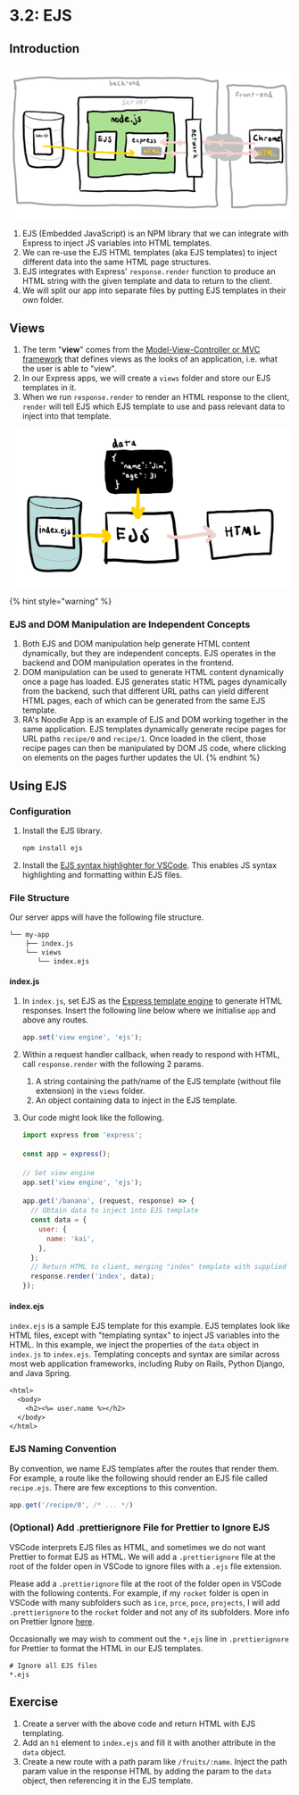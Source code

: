 # 3.2: EJS

## Introduction

![EJS is a template engine that operates on the backend to simplify HTML page generation.](../../.gitbook/assets/ejs.jpg)

1. EJS \(Embedded JavaScript\) is an NPM library that we can integrate with Express to inject JS variables into HTML templates.
2. We can re-use the EJS HTML templates \(aka EJS templates\) to inject different data into the same HTML page structures.
3. EJS integrates with Express' `response.render` function to produce an HTML string with the given template and data to return to the client.
4. We will split our app into separate files by putting EJS templates in their own folder.

## Views

1. The term "**view**" comes from the [Model-View-Controller or MVC framework](https://en.wikipedia.org/wiki/Model%E2%80%93view%E2%80%93controller) that defines views as the looks of an application, i.e. what the user is able to "view".
2. In our Express apps, we will create a `views` folder and store our EJS templates in it.
3. When we run `response.render` to render an HTML response to the client, `render` will tell EJS which EJS template to use and pass relevant data to inject into that template.

![EJS combines EJS HTML templates and dynamic data to generate HTML pages for responses](../../.gitbook/assets/ejs2.jpg)

{% hint style="warning" %}
### EJS and DOM Manipulation are Independent Concepts

1. Both EJS and DOM manipulation help generate HTML content dynamically, but they are independent concepts. EJS operates in the backend and DOM manipulation operates in the frontend. 
2. DOM manipulation can be used to generate HTML content dynamically once a page has loaded. EJS generates static HTML pages dynamically from the backend, such that different URL paths can yield different HTML pages, each of which can be generated from the same EJS template. 
3. RA's Noodle App is an example of EJS and DOM working together in the same application. EJS templates dynamically generate recipe pages for URL paths `recipe/0` and `recipe/1`. Once loaded in the client, those recipe pages can then be manipulated by DOM JS code, where clicking on elements on the pages further updates the UI.
{% endhint %}

## Using EJS

### Configuration

1. Install the EJS library.

   ```bash
   npm install ejs
   ```

2. Install the [EJS syntax highlighter for VSCode](https://marketplace.visualstudio.com/items?itemName=DigitalBrainstem.javascript-ejs-support). This enables JS syntax highlighting and formatting within EJS files.

### File Structure

Our server apps will have the following file structure.

```text
└── my-app
    ├── index.js
    └── views
       └── index.ejs
```

#### index.js

1. In `index.js`, set EJS as the [Express template engine](https://expressjs.com/en/guide/using-template-engines.html) to generate HTML responses. Insert the following line below where we initialise `app` and above any routes.

   ```javascript
   app.set('view engine', 'ejs');
   ```

2. Within a request handler callback, when ready to respond with HTML, call `response.render` with the following 2 params.
   1. A string containing the path/name of the EJS template \(without file extension\) in the `views` folder.
   2. An object containing data to inject in the EJS template.
3. Our code might look like the following.

   ```javascript
   import express from 'express';

   const app = express();

   // Set view engine
   app.set('view engine', 'ejs');

   app.get('/banana', (request, response) => {
     // Obtain data to inject into EJS template
     const data = {
       user: {
         name: 'kai',
       },
     };
     // Return HTML to client, merging "index" template with supplied data.
     response.render('index', data);
   });
   ```

#### index.ejs

`index.ejs` is a sample EJS template for this example. EJS templates look like HTML files, except with "templating syntax" to inject JS variables into the HTML. In this example, we inject the properties of the `data` object in `index.js` to `index.ejs`. Templating concepts and syntax are similar across most web application frameworks, including Ruby on Rails, Python Django, and Java Spring.

```markup
<html>
  <body>
    <h2><%= user.name %></h2>
  </body>
</html>
```

### **EJS Naming Convention**

By convention, we name EJS templates after the routes that render them. For example, a route like the following should render an EJS file called `recipe.ejs`. There are few exceptions to this convention.

```javascript
app.get('/recipe/0', /* ... */)
```

### \(Optional\) Add .prettierignore File for Prettier to Ignore EJS

VSCode interprets EJS files as HTML, and sometimes we do not want Prettier to format EJS as HTML. We will add a `.prettierignore` file at the root of the folder open in VSCode to ignore files with a `.ejs` file extension. 

Please add a `.prettierignore` file at the root of the folder open in VSCode with the following contents. For example, if my `rocket` folder is open in VSCode with many subfolders such as `ice`, `prce`, `poce`, `projects`, I will add `.prettierignore` to the `rocket` folder and not any of its subfolders. More info on Prettier Ignore [here](https://prettier.io/docs/en/ignore.html).

Occasionally we may wish to comment out the `*.ejs` line in `.prettierignore` for Prettier to format the HTML in our EJS templates.

```text
# Ignore all EJS files
*.ejs
```

## Exercise

1. Create a server with the above code and return HTML with EJS templating.
2. Add an `h1` element to `index.ejs` and fill it with another attribute in the `data` object.
3. Create a new route with a path param like `/fruits/:name`. Inject the path param value in the response HTML by adding the param to the `data` object, then referencing it in the EJS template.


